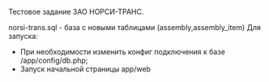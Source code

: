 Тестовое задание ЗАО НОРСИ-ТРАНС.

norsi-trans.sql - база с новыми таблицами (assembly,assembly_item)
Для запуска: 
-   При необходимости изменить конфиг подключения к базе /app/config/db.php;
-   Запуск начальной страницы app/web
